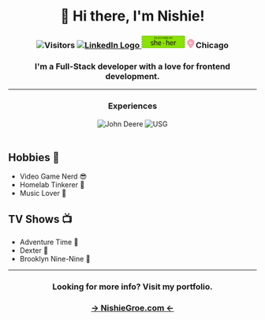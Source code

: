 <h1 align="center">👋 Hi there, I'm Nishie!</h1>

<h3 align="center">
    <img src="https://vbr.nathanchung.dev/badge?page_id=nishiegroe.nishiegroe&color=0f0f0f0" height="25px" alt="Visitors" />
    <a href="https://www.linkedin.com/in/nishie-groe/">
        <img src="https://upload.wikimedia.org/wikipedia/commons/thumb/8/81/LinkedIn_icon.svg/1024px-LinkedIn_icon.svg.png" height="25px" alt="LinkedIn Logo" />
    </a>
    <img src="./assets/pronouns.png" height="25px" alt="Pronouns" />
    <img src="./assets/LocationPin.png" height="18px" alt="Location Icon" />
    Chicago
</h3>

<h3 align="center">
    I'm a Full-Stack developer with a love for frontend development.
</h3>

---

<div align="center">
    <h3>Experiences</h3>
        <img align="center" alt="John Deere" src="https://www.deere.co.nz/assets/images/common/our-company/history/JD_Trademark_Current_884x663.png" height="100px" alt="USG Logo" />
    <img align="center" alt="USG" src="https://builtworlds.com/wp-content/uploads/2017/04/USG-logo.png" height="100px" alt="USG Logo" />
    </br>
</div>

</br>

## Hobbies :sunrise_over_mountains:

- Video Game Nerd :sunglasses:
- Homelab Tinkerer :wrench:
- Music Lover :musical_note:

## TV Shows :tv:

- Adventure Time :deciduous_tree:
- Dexter :microscope:
- Brooklyn Nine-Nine :police_car:

---

<h3 align="center">
    Looking for more info? Visit my portfolio.
    <h3 align="center">
        <a href="https://nishiegroe.com">&rarr; NishieGroe.com &larr;</a>
    </h3>
</h4>

<!--
**nishiegroe/nishiegroe** is a ✨ _special_ ✨ repository because its `README.md` (this file) appears on your GitHub profile.

Here are some ideas to get you started:

- 🔭 I’m currently working on ...
- 🌱 I’m currently learning ...
- 👯 I’m looking to collaborate on ...
- 🤔 I’m looking for help with ...
- 💬 Ask me about ...
- 📫 How to reach me: ...
- 😄 Pronouns: ...
- ⚡ Fun fact: ...
-->

